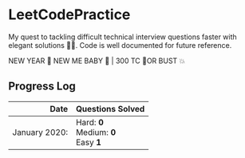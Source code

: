 # LeetCodePractice
My quest to tackling difficult technical interview questions faster with elegant solutions 👨‍💻. Code is well documented for future reference.

NEW YEAR 🎉 NEW ME BABY 👼 | 300 TC 🧧OR BUST 💥
## Progress Log  
| Date | Questions Solved |   
| -: | :- |   
| January 2020: | Hard: **0**<br>Medium: **0**<br>Easy **1** |  
